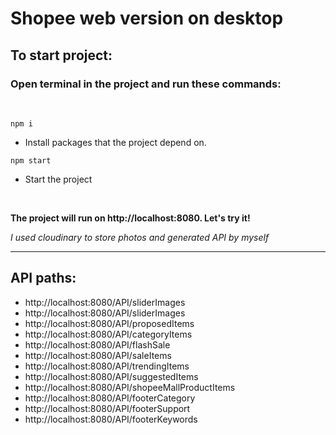 # Shopee web version on desktop

## To start project:

### Open terminal in the project and run these commands:

<br />

```
npm i
```

-   Install packages that the project depend on.

```
npm start
```

-   Start the project

<br />

**The project will run on http://localhost:8080. Let's try it!**

_I used cloudinary to store photos and generated API by myself_

---

## API paths:


-   http://localhost:8080/API/sliderImages
-   http://localhost:8080/API/sliderImages
-   http://localhost:8080/API/proposedItems
-   http://localhost:8080/API/categoryItems
-   http://localhost:8080/API/flashSale
-   http://localhost:8080/API/saleItems
-   http://localhost:8080/API/trendingItems
-   http://localhost:8080/API/suggestedItems
-   http://localhost:8080/API/shopeeMallProductItems
-   http://localhost:8080/API/footerCategory
-   http://localhost:8080/API/footerSupport
-   http://localhost:8080/API/footerKeywords

